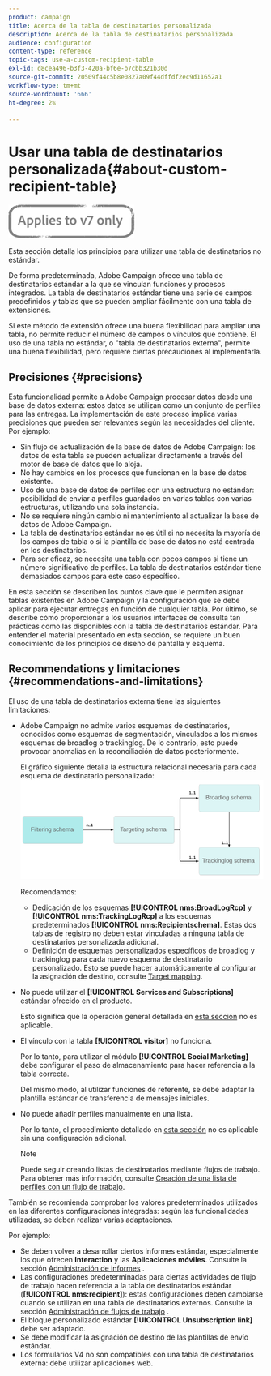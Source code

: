 ```yaml
---
product: campaign
title: Acerca de la tabla de destinatarios personalizada
description: Acerca de la tabla de destinatarios personalizada
audience: configuration
content-type: reference
topic-tags: use-a-custom-recipient-table
exl-id: d8cea496-b3f3-420a-bf6e-b7cbb321b30d
source-git-commit: 20509f44c5b8e0827a09f44dffdf2ec9d11652a1
workflow-type: tm+mt
source-wordcount: '666'
ht-degree: 2%

---
```


# Usar una tabla de destinatarios personalizada{#about-custom-recipient-table}

![](../../assets/v7-only.svg)

Esta sección detalla los principios para utilizar una tabla de destinatarios no estándar.

De forma predeterminada, Adobe Campaign ofrece una tabla de destinatarios estándar a la que se vinculan funciones y procesos integrados. La tabla de destinatarios estándar tiene una serie de campos predefinidos y tablas que se pueden ampliar fácilmente con una tabla de extensiones.

Si este método de extensión ofrece una buena flexibilidad para ampliar una tabla, no permite reducir el número de campos o vínculos que contiene. El uso de una tabla no estándar, o &quot;tabla de destinatarios externa&quot;, permite una buena flexibilidad, pero requiere ciertas precauciones al implementarla.

## Precisiones {#precisions}

Esta funcionalidad permite a Adobe Campaign procesar datos desde una base de datos externa: estos datos se utilizan como un conjunto de perfiles para las entregas. La implementación de este proceso implica varias precisiones que pueden ser relevantes según las necesidades del cliente. Por ejemplo:

* Sin flujo de actualización de la base de datos de Adobe Campaign: los datos de esta tabla se pueden actualizar directamente a través del motor de base de datos que lo aloja.
* No hay cambios en los procesos que funcionan en la base de datos existente.
* Uso de una base de datos de perfiles con una estructura no estándar: posibilidad de enviar a perfiles guardados en varias tablas con varias estructuras, utilizando una sola instancia.
* No se requiere ningún cambio ni mantenimiento al actualizar la base de datos de Adobe Campaign.
* La tabla de destinatarios estándar no es útil si no necesita la mayoría de los campos de tabla o si la plantilla de base de datos no está centrada en los destinatarios.
* Para ser eficaz, se necesita una tabla con pocos campos si tiene un número significativo de perfiles. La tabla de destinatarios estándar tiene demasiados campos para este caso específico.

En esta sección se describen los puntos clave que le permiten asignar tablas existentes en Adobe Campaign y la configuración que se debe aplicar para ejecutar entregas en función de cualquier tabla. Por último, se describe cómo proporcionar a los usuarios interfaces de consulta tan prácticas como las disponibles con la tabla de destinatarios estándar. Para entender el material presentado en esta sección, se requiere un buen conocimiento de los principios de diseño de pantalla y esquema.

## Recommendations y limitaciones {#recommendations-and-limitations}

El uso de una tabla de destinatarios externa tiene las siguientes limitaciones:

* Adobe Campaign no admite varios esquemas de destinatarios, conocidos como esquemas de segmentación, vinculados a los mismos esquemas de broadlog o trackinglog. De lo contrario, esto puede provocar anomalías en la reconciliación de datos posteriormente.

   El gráfico siguiente detalla la estructura relacional necesaria para cada esquema de destinatario personalizado:
   ![](assets/custom_recipient_limitation.png)

   Recomendamos:

   * Dedicación de los esquemas **[!UICONTROL nms:BroadLogRcp]** y **[!UICONTROL nms:TrackingLogRcp]** a los esquemas predeterminados **[!UICONTROL nms:Recipientschema]**. Estas dos tablas de registro no deben estar vinculadas a ninguna tabla de destinatarios personalizada adicional.
   * Definición de esquemas personalizados específicos de broadlog y trackinglog para cada nuevo esquema de destinatario personalizado. Esto se puede hacer automáticamente al configurar la asignación de destino, consulte [Target mapping](../../configuration/using/target-mapping.md).

* No puede utilizar el **[!UICONTROL Services and Subscriptions]** estándar ofrecido en el producto.

   Esto significa que la operación general detallada en [esta sección](../../delivery/using/managing-subscriptions.md) no es aplicable.

* El vínculo con la tabla **[!UICONTROL visitor]** no funciona.

   Por lo tanto, para utilizar el módulo **[!UICONTROL Social Marketing]** debe configurar el paso de almacenamiento para hacer referencia a la tabla correcta.

   Del mismo modo, al utilizar funciones de referente, se debe adaptar la plantilla estándar de transferencia de mensajes iniciales.

* No puede añadir perfiles manualmente en una lista.

   Por lo tanto, el procedimiento detallado en [esta sección](../../platform/using/creating-and-managing-lists.md) no es aplicable sin una configuración adicional.

   >[!NOTE]
   >
   >Puede seguir creando listas de destinatarios mediante flujos de trabajo. Para obtener más información, consulte [Creación de una lista de perfiles con un flujo de trabajo](../../configuration/using/creating-a-profile-list-with-a-workflow.md).

También se recomienda comprobar los valores predeterminados utilizados en las diferentes configuraciones integradas: según las funcionalidades utilizadas, se deben realizar varias adaptaciones.

Por ejemplo:

* Se deben volver a desarrollar ciertos informes estándar, especialmente los que ofrecen **Interaction** y las **Aplicaciones móviles**. Consulte la sección [Administración de informes](../../configuration/using/managing-reports.md) .
* Las configuraciones predeterminadas para ciertas actividades de flujo de trabajo hacen referencia a la tabla de destinatarios estándar (**[!UICONTROL nms:recipient]**): estas configuraciones deben cambiarse cuando se utilizan en una tabla de destinatarios externos. Consulte la sección [Administración de flujos de trabajo](../../configuration/using/managing-workflows.md) .
* El bloque personalizado estándar **[!UICONTROL Unsubscription link]** debe ser adaptado.
* Se debe modificar la asignación de destino de las plantillas de envío estándar.
* Los formularios V4 no son compatibles con una tabla de destinatarios externa: debe utilizar aplicaciones web.
